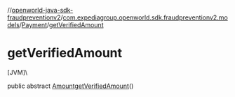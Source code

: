 //[openworld-java-sdk-fraudpreventionv2](../../../index.md)/[com.expediagroup.openworld.sdk.fraudpreventionv2.models](../index.md)/[Payment](index.md)/[getVerifiedAmount](get-verified-amount.md)

# getVerifiedAmount

[JVM]\

public abstract [Amount](../-amount/index.md)[getVerifiedAmount](get-verified-amount.md)()
